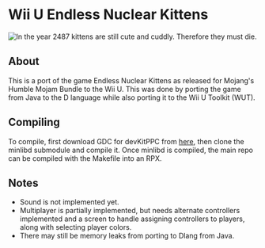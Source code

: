 # Wii U Endless Nuclear Kittens

![In the year 2487 kittens are still cute and cuddly. Therefore they must die.](http://i.imgur.com/74b9Oep.png)

## About

This is a port of the game Endless Nuclear Kittens as released for Mojang's Humble Mojam Bundle to the Wii U. This was done by porting the game from Java to the D language while also porting it to the Wii U Toolkit (WUT).

## Compiling

To compile, first download GDC for devKitPPC from [here](ftp://ftp.gdcproject.org/binaries/devkitPPC/r27/), then clone the minlibd submodule and compile it. Once minlibd is compiled, the main repo can be compiled with the Makefile into an RPX.

## Notes

- Sound is not implemented yet.
- Multiplayer is partially implemented, but needs alternate controllers implemented and a screen to handle assigning controllers to players, along with selecting player colors.
- There may still be memory leaks from porting to Dlang from Java.
